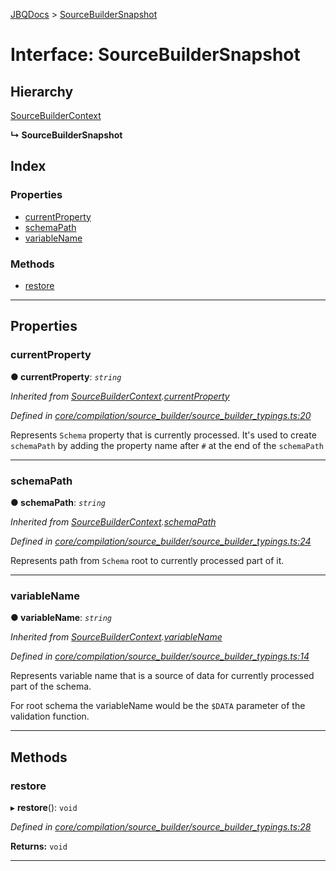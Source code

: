 [JBQDocs](../README.md) > [SourceBuilderSnapshot](../interfaces/sourcebuildersnapshot.md)

# Interface: SourceBuilderSnapshot

## Hierarchy

 [SourceBuilderContext](sourcebuildercontext.md)

**↳ SourceBuilderSnapshot**

## Index

### Properties

* [currentProperty](sourcebuildersnapshot.md#currentproperty)
* [schemaPath](sourcebuildersnapshot.md#schemapath)
* [variableName](sourcebuildersnapshot.md#variablename)

### Methods

* [restore](sourcebuildersnapshot.md#restore)

---

## Properties

<a id="currentproperty"></a>

###  currentProperty

**● currentProperty**: *`string`*

*Inherited from [SourceBuilderContext](sourcebuildercontext.md).[currentProperty](sourcebuildercontext.md#currentproperty)*

*Defined in [core/compilation/source_builder/source_builder_typings.ts:20](https://github.com/krnik/vjs-validator/blob/4b489fe/src/core/compilation/source_builder/source_builder_typings.ts#L20)*

Represents `Schema` property that is currently processed. It's used to create `schemaPath` by adding the property name after `#` at the end of the `schemaPath`

___
<a id="schemapath"></a>

###  schemaPath

**● schemaPath**: *`string`*

*Inherited from [SourceBuilderContext](sourcebuildercontext.md).[schemaPath](sourcebuildercontext.md#schemapath)*

*Defined in [core/compilation/source_builder/source_builder_typings.ts:24](https://github.com/krnik/vjs-validator/blob/4b489fe/src/core/compilation/source_builder/source_builder_typings.ts#L24)*

Represents path from `Schema` root to currently processed part of it.

___
<a id="variablename"></a>

###  variableName

**● variableName**: *`string`*

*Inherited from [SourceBuilderContext](sourcebuildercontext.md).[variableName](sourcebuildercontext.md#variablename)*

*Defined in [core/compilation/source_builder/source_builder_typings.ts:14](https://github.com/krnik/vjs-validator/blob/4b489fe/src/core/compilation/source_builder/source_builder_typings.ts#L14)*

Represents variable name that is a source of data for currently processed part of the schema.

For root schema the variableName would be the `$DATA` parameter of the validation function.

___

## Methods

<a id="restore"></a>

###  restore

▸ **restore**(): `void`

*Defined in [core/compilation/source_builder/source_builder_typings.ts:28](https://github.com/krnik/vjs-validator/blob/4b489fe/src/core/compilation/source_builder/source_builder_typings.ts#L28)*

**Returns:** `void`

___

